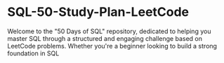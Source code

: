 # SQL-50-Study-Plan-LeetCode
Welcome to the "50 Days of SQL" repository, dedicated to helping you master SQL through a structured and engaging challenge based on LeetCode problems. Whether you're a beginner looking to build a strong foundation in SQL
